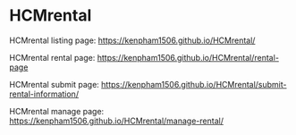 # HCMrental

HCMrental listing page: https://kenpham1506.github.io/HCMrental/

HCMrental rental page:  https://kenpham1506.github.io/HCMrental/rental-page

HCMrental submit page:  https://kenpham1506.github.io/HCMrental/submit-rental-information/

HCMrental manage page:  https://kenpham1506.github.io/HCMrental/manage-rental/
